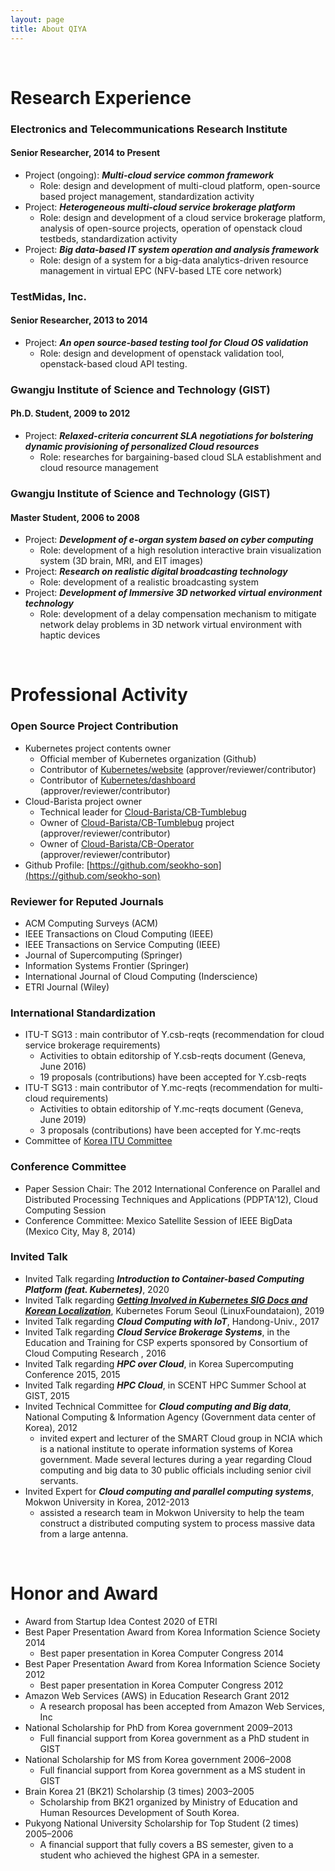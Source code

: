 ```yaml
---
layout: page
title: About QIYA
---
```


<br/>


# Research Experience

### Electronics and Telecommunications Research Institute
#### Senior Researcher, 2014 to Present

* Project (ongoing): _**Multi-cloud service common framework**_
  * Role: design and development of multi-cloud platform, open-source based project management, standardization activity
* Project: _**Heterogeneous multi-cloud service brokerage platform**_
  * Role: design and development of a cloud service brokerage platform, analysis of open-source projects, operation of openstack cloud testbeds, standardization activity
* Project: _**Big data-based IT system operation and analysis framework**_
  * Role: design of a system for a big-data analytics-driven resource management in virtual EPC (NFV-based LTE core network)

### TestMidas, Inc.
#### Senior Researcher,	2013 to 2014

* Project: _**An open source-based testing tool for Cloud OS validation**_
  * Role: design and development of openstack validation tool, openstack-based cloud API testing.

### Gwangju Institute of Science and Technology (GIST)
#### Ph.D. Student, 2009 to 2012

* Project: _**Relaxed-criteria concurrent SLA negotiations for bolstering dynamic provisioning of personalized Cloud resources**_
  * Role: researches for bargaining-based cloud SLA establishment and cloud resource management

### Gwangju Institute of Science and Technology (GIST)
#### Master Student, 2006 to 2008

* Project: _**Development of e-organ system based on cyber computing**_
  * Role: development of a high resolution interactive brain visualization system (3D brain, MRI, and EIT images)
* Project: _**Research on realistic digital broadcasting technology**_
  * Role: development of a realistic broadcasting system
* Project: _**Development of Immersive 3D networked virtual environment technology**_
  * Role: development of a delay compensation mechanism to mitigate network delay problems in 3D network virtual environment with haptic devices

<br/>

# Professional Activity

### Open Source Project Contribution

* Kubernetes project contents owner
  * Official member of Kubernetes organization (Github)
  * Contributor of [Kubernetes/website](https://github.com/kubernetes/website) (approver/reviewer/contributor)
  * Contributor of [Kubernetes/dashboard](https://github.com/kubernetes/dashboard) (approver/reviewer/contributor)
* Cloud-Barista project owner
  * Technical leader for [Cloud-Barista/CB-Tumblebug](https://github.com/cloud-barista/cb-tumblebug)
  * Owner of [Cloud-Barista/CB-Tumblebug](https://github.com/cloud-barista/cb-tumblebug) project (approver/reviewer/contributor)
  * Owner of [Cloud-Barista/CB-Operator](https://github.com/cloud-barista/cb-operator) (approver/reviewer/contributor)
* Github Profile: [https://github.com/seokho-son](https://github.com/seokho-son)

### Reviewer for Reputed Journals

* ACM Computing Surveys (ACM)
* IEEE Transactions on Cloud Computing (IEEE)
* IEEE Transactions on Service Computing (IEEE)
* Journal of Supercomputing (Springer)
* Information Systems Frontier (Springer)
* International Journal of Cloud Computing (Inderscience)
* ETRI Journal (Wiley)

### International Standardization

* ITU-T SG13 : main contributor of Y.csb-reqts (recommendation for cloud service brokerage requirements)
  * Activities to obtain editorship of Y.csb-reqts document (Geneva, June 2016)
  * 19 proposals (contributions) have been accepted for Y.csb-reqts
* ITU-T SG13 : main contributor of Y.mc-reqts (recommendation for multi-cloud requirements)
  * Activities to obtain editorship of Y.mc-reqts document (Geneva, June 2019)
  * 3 proposals (contributions) have been accepted for Y.mc-reqts
* Committee of [Korea ITU Committee](https://www.koreaitu.or.kr/)

### Conference Committee

* Paper Session Chair: The 2012 International Conference on Parallel and Distributed Processing Techniques and Applications (PDPTA'12), Cloud Computing Session
* Conference Committee: Mexico Satellite Session of IEEE BigData (Mexico City, May 8, 2014)

### Invited Talk

* Invited Talk regarding **_Introduction to Container-based Computing Platform (feat. Kubernetes)_**, 2020
* Invited Talk regarding [**_Getting Involved in Kubernetes SIG Docs and Korean Localization_**](https://k8sforumseoul19eng.sched.com/event/WIRH/getting-involved-in-kubernetes-sig-docs-and-korean-localization-seokho-son-electronics-and-telecommunications-research-institute-etri-ian-choi-microsoft), Kubernetes Forum Seoul (LinuxFoundataion), 2019
* Invited Talk regarding **_Cloud Computing with IoT_**, Handong-Univ., 2017
* Invited Talk regarding **_Cloud Service Brokerage Systems_**, in the Education and Training for CSP experts sponsored by Consortium of Cloud Computing Research , 2016
* Invited Talk regarding **_HPC over Cloud_**, in Korea Supercomputing Conference 2015, 2015
* Invited Talk regarding **_HPC Cloud_**, in SCENT HPC Summer School at GIST, 2015
* Invited Technical Committee for **_Cloud computing and Big data_**, National Computing & Information Agency (Government data center of Korea), 2012
  * invited expert and lecturer of the SMART Cloud group in NCIA which is a national institute to operate information systems of Korea government. Made several lectures during a year regarding Cloud computing and big data to 30 public officials including senior civil servants.
* Invited Expert for **_Cloud computing and parallel computing systems_**, Mokwon University in Korea, 2012-2013
  * assisted a research team in Mokwon University to help the team construct a distributed computing system to process massive data from a large antenna.


<br/>

# Honor and Award

* Award from Startup Idea Contest 2020 of ETRI
* Best Paper Presentation Award from Korea Information Science Society	2014
  * Best paper presentation in Korea Computer Congress 2014
* Best Paper Presentation Award from Korea Information Science Society	2012
  * Best paper presentation in Korea Computer Congress 2012
* Amazon Web Services (AWS) in Education Research Grant	2012
  * A research proposal has been accepted from Amazon Web Services, Inc
* National Scholarship for PhD from Korea government	2009–2013
  * Full financial support from Korea government as a PhD student in GIST  
* National Scholarship for MS from Korea government	2006–2008
  * Full financial support from Korea government as a MS student in GIST  
* Brain Korea 21 (BK21) Scholarship (3 times)	2003–2005
  * Scholarship from BK21 organized by Ministry of Education and Human Resources Development of South Korea.
* Pukyong National University Scholarship for Top Student (2 times)	2005–2006
  * A financial support that fully covers a BS semester, given to a student who achieved the highest GPA in a semester.
